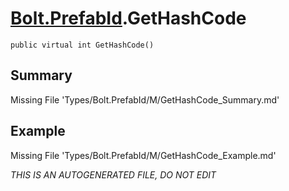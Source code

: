# [Bolt.PrefabId](Types/Bolt.PrefabId.md).GetHashCode
`public virtual int GetHashCode()`
## Summary
Missing File 'Types/Bolt.PrefabId/M/GetHashCode_Summary.md'
## Example
Missing File 'Types/Bolt.PrefabId/M/GetHashCode_Example.md'

*THIS IS AN AUTOGENERATED FILE, DO NOT EDIT*
